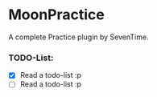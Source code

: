 # MoonPractice
A complete Practice plugin by SevenTime.

### TODO-List:
- [X] Read a todo-list :p
- [ ] Read a todo-list :p